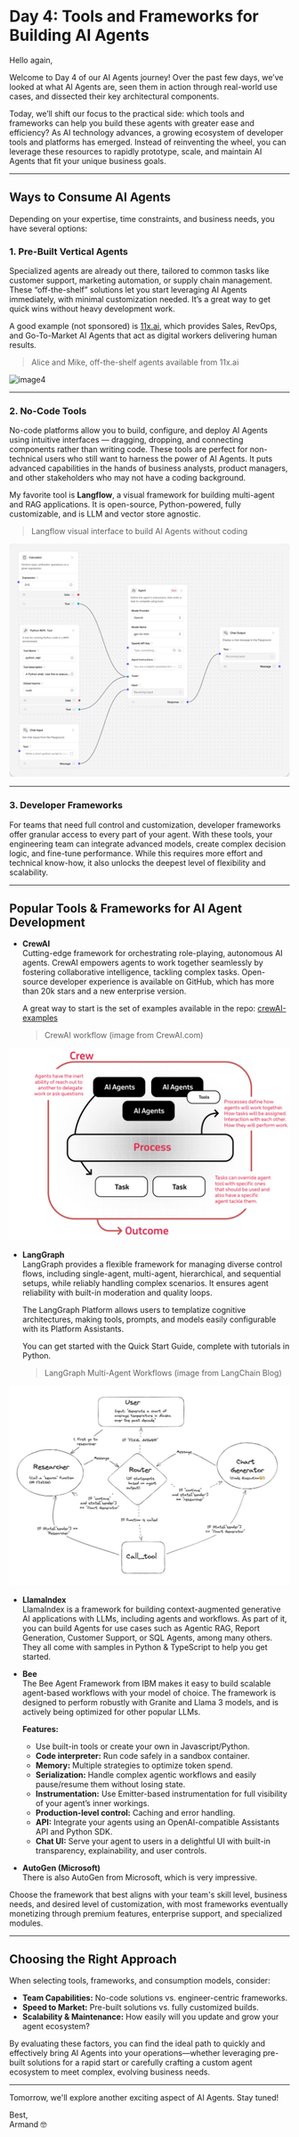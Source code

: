 # Day 4: Tools and Frameworks for Building AI Agents

Hello again,

Welcome to Day 4 of our AI Agents journey! Over the past few days, we’ve looked at what AI Agents are, seen them in action through real-world use cases, and dissected their key architectural components.

Today, we’ll shift our focus to the practical side: which tools and frameworks can help you build these agents with greater ease and efficiency? As AI technology advances, a growing ecosystem of developer tools and platforms has emerged. Instead of reinventing the wheel, you can leverage these resources to rapidly prototype, scale, and maintain AI Agents that fit your unique business goals.

---

## Ways to Consume AI Agents

Depending on your expertise, time constraints, and business needs, you have several options:

### 1. Pre-Built Vertical Agents

Specialized agents are already out there, tailored to common tasks like customer support, marketing automation, or supply chain management. These “off-the-shelf” solutions let you start leveraging AI Agents immediately, with minimal customization needed. It’s a great way to get quick wins without heavy development work.

A good example (not sponsored) is [11x.ai](https://www.11x.ai/), which provides Sales, RevOps, and Go-To-Market AI Agents that act as digital workers delivering human results.

> Alice and Mike, off-the-shelf agents available from 11x.ai

![image4](../images/image4.gif)

---

### 2. No-Code Tools

No-code platforms allow you to build, configure, and deploy AI Agents using intuitive interfaces — dragging, dropping, and connecting components rather than writing code. These tools are perfect for non-technical users who still want to harness the power of AI Agents. It puts advanced capabilities in the hands of business analysts, product managers, and other stakeholders who may not have a coding background.

My favorite tool is **Langflow**, a visual framework for building multi-agent and RAG applications. It is open-source, Python-powered, fully customizable, and is LLM and vector store agnostic.

> Langflow visual interface to build AI Agents without coding

![image5](../images/image6.png)

---

### 3. Developer Frameworks

For teams that need full control and customization, developer frameworks offer granular access to every part of your agent. With these tools, your engineering team can integrate advanced models, create complex decision logic, and fine-tune performance. While this requires more effort and technical know-how, it also unlocks the deepest level of flexibility and scalability.

---

## Popular Tools & Frameworks for AI Agent Development

- **CrewAI**  
  Cutting-edge framework for orchestrating role-playing, autonomous AI agents. CrewAI empowers agents to work together seamlessly by fostering collaborative intelligence, tackling complex tasks. Open-source developer experience is available on GitHub, which has more than 20k stars and a new enterprise version.

  A great way to start is the set of examples available in the repo: [crewAI-examples](https://github.com/crewAIInc/crewAI-examples)

  > CrewAI workflow (image from CrewAI.com)

![image6](../images/image7.png)

- **LangGraph**  
  LangGraph provides a flexible framework for managing diverse control flows, including single-agent, multi-agent, hierarchical, and sequential setups, while reliably handling complex scenarios. It ensures agent reliability with built-in moderation and quality loops.

  The LangGraph Platform allows users to templatize cognitive architectures, making tools, prompts, and models easily configurable with its Platform Assistants.

  You can get started with the Quick Start Guide, complete with tutorials in Python.

  > LangGraph Multi-Agent Workflows (image from LangChain Blog)

![image7](../images/image8.jpg)

- **LlamaIndex**  
  LlamaIndex is a framework for building context-augmented generative AI applications with LLMs, including agents and workflows. As part of it, you can build Agents for use cases such as Agentic RAG, Report Generation, Customer Support, or SQL Agents, among many others. They all come with samples in Python & TypeScript to help you get started.

- **Bee**  
  The Bee Agent Framework from IBM makes it easy to build scalable agent-based workflows with your model of choice. The framework is designed to perform robustly with Granite and Llama 3 models, and is actively being optimized for other popular LLMs.

  **Features:**
  - Use built-in tools or create your own in Javascript/Python.
  - **Code interpreter:** Run code safely in a sandbox container.
  - **Memory:** Multiple strategies to optimize token spend.
  - **Serialization:** Handle complex agentic workflows and easily pause/resume them without losing state.
  - **Instrumentation:** Use Emitter-based instrumentation for full visibility of your agent’s inner workings.
  - **Production-level control:** Caching and error handling.
  - **API:** Integrate your agents using an OpenAI-compatible Assistants API and Python SDK.
  - **Chat UI:** Serve your agent to users in a delightful UI with built-in transparency, explainability, and user controls.

- **AutoGen (Microsoft)**  
  There is also AutoGen from Microsoft, which is very impressive.

Choose the framework that best aligns with your team's skill level, business needs, and desired level of customization, with most frameworks eventually monetizing through premium features, enterprise support, and specialized modules.

---

## Choosing the Right Approach

When selecting tools, frameworks, and consumption models, consider:

- **Team Capabilities:** No-code solutions vs. engineer-centric frameworks.
- **Speed to Market:** Pre-built solutions vs. fully customized builds.
- **Scalability & Maintenance:** How easily will you update and grow your agent ecosystem?

By evaluating these factors, you can find the ideal path to quickly and effectively bring AI Agents into your operations—whether leveraging pre-built solutions for a rapid start or carefully crafting a custom agent ecosystem to meet complex, evolving business needs.

---

Tomorrow, we'll explore another exciting aspect of AI Agents. Stay tuned!

Best,  
Armand 🤓
